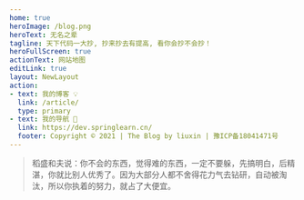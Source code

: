 ```yaml
---
home: true
heroImage: /blog.png
heroText: 无名之辈
tagline: 天下代码一大抄, 抄来抄去有提高, 看你会抄不会抄！
heroFullScreen: true
actionText: 网站地图
editLink: true
layout: NewLayout
action:
- text: 我的博客 💡
  link: /article/
  type: primary
- text: 我的导航 🚀
  link: https://dev.springlearn.cn/
  footer: Copyright © 2021 | The Blog by liuxin | 豫ICP备18041471号
---
```


> 稻盛和夫说：你不会的东西，觉得难的东西，一定不要躲，先搞明白，后精湛，你就比别人优秀了。因为大部分人都不舍得花力气去钻研，自动被淘汰，所以你执着的努力，就占了大便宜。

## <Badge text="程序猿" color="#4D96FF"/> <Badge text="上号" color="#6BCB77" />  <Badge text="打怪" color="#FF6B6B" /> <Badge text="升级" color="#8479E1" />  <Badge text="写Bug" color="grey" />

[//]: # (## <Badge text="明确业务分层架构,定义领域模型,编程不迷茫" color="#4D96FF"/>)

[//]: # (![]&#40;https://img.springlearn.cn/blog/learn_1610273706000.png&#41;)

[//]: # (![]&#40;https://img.springlearn.cn/blog/learn_1648909278000.png&#41;)


<Title title="必看专栏" sub-title="读的书多了，自然就会写文章了 🚀"/>

<SeriesList/>

<Title title="实战项目" sub-title="🚴 滴滴滴，发车了，一起来搬砖。🧱"/>

<ProjectList/>

<Title title="公众号" sub-title="他们太强了，我卷不动了，随心月更，交个朋友"/>

- [x] 关注公众号，留言: "暗号"，获取你我的独家记忆，并解锁全部文章，及更多福利。
- [x] 最新文章会首发公众号，强烈推荐读者伙伴关注一波！

:::center
<img src="https://img.springlearn.cn/learn_9ea02e620c7d483bfa2d310c1440d3e9.png" width="40%" style="text-align: center">
:::

<Title title="联系我" sub-title="寻找志同道合，喜欢折腾的朋友。👬🏻"/>

[MuseLink数字名片！👉](https://muselink.cc/springlearn)

- [x] 寻找喜欢折腾，志同道合的 `'新时代农民工'` 朋友。
- [x] 一起写java，一起写python，一起写js，一起写c++。 （ps: 一起逛海岛 🚗 ）

天下代码一大抄，抄来抄去有提高，看你会抄不会抄。如果不会没关系, 联系我。我们一起来探讨。

